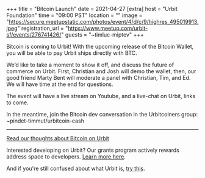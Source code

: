 +++
title = "Bitcoin Launch"
date = 2021-04-27
[extra]
host = "Urbit Foundation"
time = "09:00 PST"
location = ""
image = "https://secure.meetupstatic.com/photos/event/4/d/c/9/highres_495019913.jpeg"
registration_url = "https://www.meetup.com/urbit-sf/events/276741426/"
guests = "~timluc-miptev"
+++

Bitcoin is coming to Urbit! With the upcoming release of the Bitcoin Wallet, you will be able to pay Urbit ships directly with BTC.

We’d like to take a moment to show it off, and discuss the future of commerce on Urbit. First, Christian and Josh will demo the wallet, then, our good friend Marty Bent will moderate a panel with Christian, Tim, and Ed. We will have time at the end for questions.

The event will have a live stream on Youtube, and a live-chat on Urbit, links to come.

In the meantime, join the Bitcoin dev conversation in the Urbitcoiners group: ~pindet-timmut/urbitcoin-cash

------
[Read our thoughts about Bitcoin on Urbit](/blog/urbit-and-bitcoin)

Interested developing on Urbit? Our grants program actively rewards address space to developers. [Learn more here](/docs/development/grants/).

And if you're still confused about what Urbit is, [try this](/understanding-urbit/).